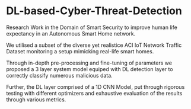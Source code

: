# DL-based-Cyber-Threat-Detection
Research Work in the Domain of Smart Security to improve human life expectancy in an Autonomous Smart Home network.

We utilised a subset of the diverse yet realistice ACI IoT Network Traffic Dataset monitoring a setup mimicking real-life smart homes.

Through in-depth pre-processing and fine-tuning of parameters we proposed a 3 layer system model equiped with DL detection layer to correctly classify numerous malicious data.

Further, the DL layer comprised of a 1D CNN Model, put through rigorous testing with different optimizers and exhaustive evaluation of the results through various metrics.
